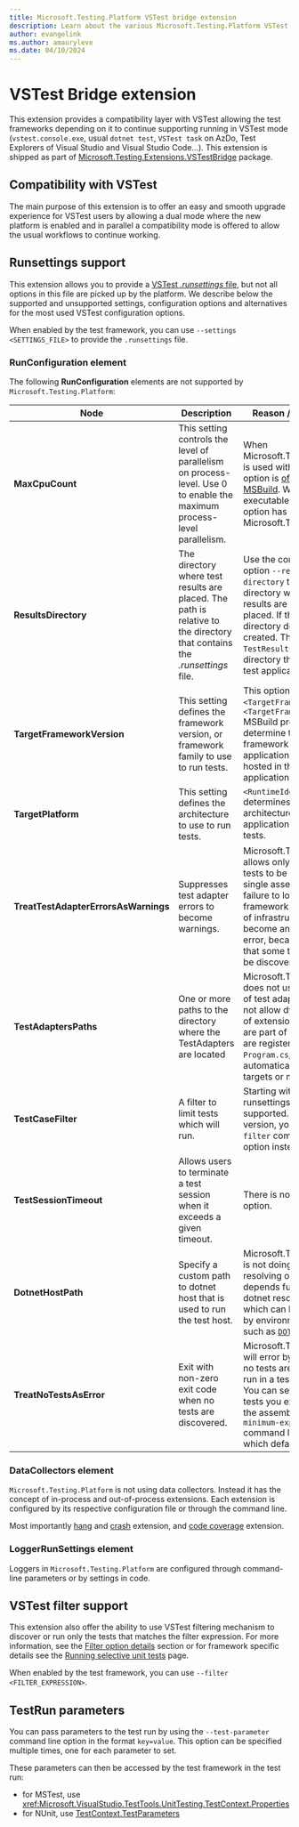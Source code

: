 ```yaml
---
title: Microsoft.Testing.Platform VSTest bridge extension
description: Learn about the various Microsoft.Testing.Platform VSTest bridge extension and how to use it.
author: evangelink
ms.author: amauryleve
ms.date: 04/10/2024
---
```


# VSTest Bridge extension

This extension provides a compatibility layer with VSTest allowing the test frameworks depending on it to continue supporting running in VSTest mode (`vstest.console.exe`, usual `dotnet test`, `VSTest task` on AzDo, Test Explorers of Visual Studio and Visual Studio Code...). This extension is shipped as part of [Microsoft.Testing.Extensions.VSTestBridge](https://www.nuget.org/packages/Microsoft.Testing.Extensions.VSTestBridge) package.

## Compatibility with VSTest

The main purpose of this extension is to offer an easy and smooth upgrade experience for VSTest users by allowing a dual mode where the new platform is enabled and in parallel a compatibility mode is offered to allow the usual workflows to continue working.

## Runsettings support

This extension allows you to provide a [VSTest *.runsettings* file](/visualstudio/test/configure-unit-tests-by-using-a-dot-runsettings-file), but not all options in this file are picked up by the platform. We describe below the supported and unsupported settings, configuration options and alternatives for the most used VSTest configuration options.

When enabled by the test framework, you can use `--settings <SETTINGS_FILE>` to provide the `.runsettings` file.

### RunConfiguration element

The following **RunConfiguration** elements are not supported by `Microsoft.Testing.Platform`:

| Node | Description | Reason / Workaround |
|------|-------------|---------------------|
| **MaxCpuCount** | This setting controls the level of parallelism on process-level. Use 0 to enable the maximum process-level parallelism.| When Microsoft.Testing.Platform is used with MSBuild, this option is [offloaded to MSBuild](/visualstudio/msbuild/building-multiple-projects-in-parallel-with-msbuild). When a single executable is run, this option has no meaning for Microsoft.Testing.Platform. |
| **ResultsDirectory** | The directory where test results are placed. The path is relative to the directory that contains the *.runsettings* file.| Use the command-line option `--results-directory` to determine the directory where the test results are going to be placed. If the specified directory doesn't exist, it's created. The default is `TestResults` in the directory that contains the test application. |
| **TargetFrameworkVersion** | This setting defines the framework version, or framework family to use to run tests.| This option is ignored. The `<TargetFramework>` or `<TargetFrameworks>` MSBuild properties determine the target framework of the application. The tests are hosted in the final application. |
| **TargetPlatform** | This setting defines the architecture to use to run tests. | `<RuntimeIdentifier>` determines the architecture of the final application that hosts the tests. |
| **TreatTestAdapterErrorsAsWarnings** | Suppresses test adapter errors to become warnings. | Microsoft.Testing.Platform allows only one type of tests to be run from a single assembly, and failure to load the test framework or other parts of infrastructure will become an un-skippable error, because it signifies that some tests could not be discovered or run. |
| **TestAdaptersPaths** | One or more paths to the directory where the TestAdapters are located| Microsoft.Testing.Platform does not use the concept of test adapters and does not allow dynamic loading of extensions unless they are part of the build, and are registered in `Program.cs`, either automatically via build targets or manually. |
| **TestCaseFilter** | A filter to limit tests which will run. | Starting with v1.6, this runsettings entry is now supported. Before this version, you should use `--filter` command line option instead. |
| **TestSessionTimeout** | Allows users to terminate a test session when it exceeds a given timeout.| There is no alternative option. |
| **DotnetHostPath** | Specify a custom path to dotnet host that is used to run the test host. | Microsoft.Testing.Platform is not doing any additional resolving of dotnet. It depends fully on how dotnet resolves itself, which can be controlled by environment variables such as [`DOTNET_HOST_PATH`](../tools/dotnet-environment-variables.md#dotnet_host_path). |
| **TreatNoTestsAsError** | Exit with non-zero exit code when no tests are discovered. | Microsoft.Testing.Platform will error by default when no tests are discovered or run in a test application. You can set how many tests you expect to find in the assembly by using `--minimum-expected-tests` command line parameter, which defaults to 1. |

### DataCollectors element

`Microsoft.Testing.Platform` is not using data collectors. Instead it has the concept of in-process and out-of-process extensions. Each extension is configured by its respective configuration file or through the command line.

Most importantly [hang](microsoft-testing-platform-extensions-diagnostics.md#hang-dump) and [crash](microsoft-testing-platform-extensions-diagnostics.md#crash-dump) extension, and [code coverage](microsoft-testing-platform-extensions-code-coverage.md) extension.

### LoggerRunSettings element

Loggers in `Microsoft.Testing.Platform` are configured through command-line parameters or by settings in code.

## VSTest filter support

This extension also offer the ability to use VSTest filtering mechanism to discover or run only the tests that matches the filter expression. For more information, see the [Filter option details](../tools/dotnet-test.md#filter-option-details) section or for framework specific details see the [Running selective unit tests](./selective-unit-tests.md) page.

When enabled by the test framework, you can use `--filter <FILTER_EXPRESSION>`.

## TestRun parameters

You can pass parameters to the test run by using the `--test-parameter` command line option in the format `key=value`. This option can be specified multiple times, one for each parameter to set.

These parameters can then be accessed by the test framework in the test run:

- for MSTest, use <xref:Microsoft.VisualStudio.TestTools.UnitTesting.TestContext.Properties>
- for NUnit, use [TestContext.TestParameters](https://docs.nunit.org/articles/nunit/writing-tests/TestContext.html#testparameters)
